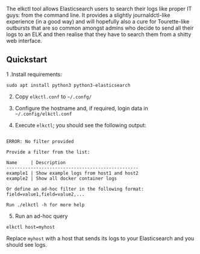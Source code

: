 The elkctl tool allows Elasticsearch users to search their logs like
proper IT guys: from the command line.  It provides a slightly journaldctl-like
experience (in a good way) and will hopefully also a cure for Tourette-like
outbursts that are so common amongst admins who decide to send all their logs
to an ELK and then realise that they have to search them from a shitty web
interface.

## Quickstart

1 .Install requirements:

```
sudo apt install python3 python3-elasticsearch
```

2. Copy `elkctl.conf` to `~/.confg/`

3. Configure the hostname and, if required, login data in `~/.config/elkctl.conf`

4. Execute `elkctl`; you should see the following output:

```

ERROR: No filter provided

Provide a filter from the list:

Name     | Description
-------------------------------------------------
example1 | Show example logs from host1 and host2
example2 | Show all docker container logs

Or define an ad-hoc filter in the following format:
field=value1,field=value2,...

Run ./elkctl -h for more help

```

5. Run an ad-hoc query

```
elkctl host=myhost
```

Replace `myhost` with a host that sends its logs to your Elasticsearch and you should see logs.

